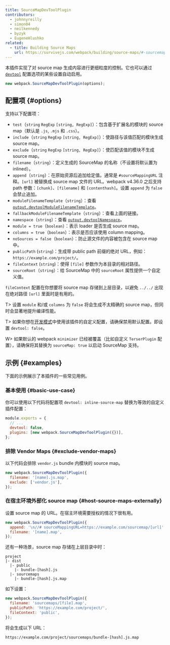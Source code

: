 ```yaml
---
title: SourceMapDevToolPlugin
contributors:
  - johnnyreilly
  - simon04
  - neilkennedy
  - byzyk
  - EugeneHlushko
related:
  - title: Building Source Maps
    url: https://survivejs.com/webpack/building/source-maps/#-sourcemapdevtoolplugin-and-evalsourcemapdevtoolplugin-
---
```


本插件实现了对 source map 生成内容进行更细粒度的控制。它也可以通过 [`devtool`](/configuration/devtool/) 配置选项的某些设置自动启用。

```js
new webpack.SourceMapDevToolPlugin(options);
```

## 配置项 {#options}

支持以下配置项：

- `test`（`string` `RegExp` `[string, RegExp]`）：包含基于扩展名的模块的 source map（默认是 `.js`, `.mjs` 和 `.css`）。
- `include`（`string` `RegExp` `[string, RegExp]`）：使路径与该值匹配的模块生成 source map。
- `exclude`（`string` `RegExp` `[string, RegExp]`）：使匹配该值的模块不生成 source map。
- `filename`（`string`）：定义生成的 SourceMap 的名称（不设置将默认置为 inlined）。
- `append`（`string`）：在原始资源后追加给定值。通常是 `#sourceMappingURL` 注释。`[url]` 被替换成 source map 文件的 URL。webpack v4.36.0 之后支持 path 参数：`[chunk]`、`[filename]` 和 `[contenthash]`。设置 `append` 为 `false` 会禁止追加。
- `moduleFilenameTemplate`（`string`）：查看 [`output.devtoolModuleFilenameTemplate`](/configuration/output/#outputdevtoolmodulefilenametemplate)。
- `fallbackModuleFilenameTemplate`（`string`）：查看上面的链接。
- `namespace`（`string`）：查看 [`output.devtoolNamespace`](/configuration/output/#outputdevtoolnamespace)。
- `module = true`（`boolean`）：表示 loader 是否生成 source map。
- `columns = true`（`boolean`）：表示是否应该使用 column mapping。
- `noSources = false`（`boolean`）：防止源文件的内容被包含在 source map 中。
- `publicPath` (`string`)：生成带 public path 前缀的绝对 URL，例如：`https://example.com/project/`。
- `fileContext` (`string`)：使得 `[file]` 参数作为本目录的相对路径。
- `sourceRoot`（`string`）：给 SourceMap 中的 `sourceRoot` 属性提供一个自定义值。

`fileContext` 配置在你想要将 source map 存储到上层目录，以避免 `../../` 出现在绝对路径 `[url]` 里面时是有用的。

T> 设置 `module` 和/或 `columns` 为 `false` 将会生成不太精确的 source map，但同时会显著地提升编译性能。

T> 如果你想在[开发模式](/configuration/mode/#mode-development)中使用该插件的自定义配置，请确保禁用默认配置。即设置 `devtool: false`。

W> 如果默认的 webpack `minimizer` 已经被覆盖（比如自定义 `TerserPlugin` 配置），请确保将其替换为 `sourceMap: true` 以启动 SourceMap 支持。

## 示例 {#examples}

下面的示例展示了本插件的一些常见用例。

### 基本使用 {#basic-use-case}

你可以使用以下代码将配置项 `devtool: inline-source-map` 替换为等效的自定义插件配置：

```js
module.exports = {
  // ...
  devtool: false,
  plugins: [new webpack.SourceMapDevToolPlugin({})],
};
```

### 排除 Vendor Maps {#exclude-vendor-maps}

以下代码会排除 `vendor.js` bundle 内模块的 source map。

```js
new webpack.SourceMapDevToolPlugin({
  filename: '[name].js.map',
  exclude: ['vendor.js'],
});
```

### 在宿主环境外部化 source map {#host-source-maps-externally}

设置 source map 的 URL。在宿主环境需要授权的情况下很有用。

```js
new webpack.SourceMapDevToolPlugin({
  append: '\n//# sourceMappingURL=https://example.com/sourcemap/[url]',
  filename: '[name].map',
});
```

还有一种场景，source map 存储在上层目录中时：

```code
project
|- dist
  |- public
    |- bundle-[hash].js
  |- sourcemaps
    |- bundle-[hash].js.map
```

如下设置：

```js
new webpack.SourceMapDevToolPlugin({
  filename: 'sourcemaps/[file].map',
  publicPath: 'https://example.com/project/',
  fileContext: 'public',
});
```

将会生成以下 URL：

```code
https://example.com/project/sourcemaps/bundle-[hash].js.map
```

